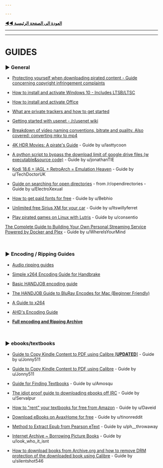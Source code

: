 ```yaml
---

---
```


[**◄◄ العودة الى الصغحة الرئيسية**](https://github.com/dexter21767/socratechs/blob/gh-pages/readme.md)



---

---



# GUIDES



### ► General



* [Protecting yourself when downloading pirated content - Guide concerning copyright infringement complaints](https://github.com/dexter21767/socratechs/blob/gh-pages/faq/isp_complaints.md)



* [How to install and activate Windows 10  - Includes LTSB/LTSC](https://github.com/dexter21767/socratechs/blob/gh-pages/guides/win10upgrade_activation.md)



* [How to install and activate Office](https://github.com/dexter21767/socratechs/blob/gh-pages/guides/office_activation.md)



* [What are private trackers and how to get started](https://github.com/dexter21767/socratechs/blob/gh-pages/guides/private_trackers.md)



* [Getting started with usenet - /r/usenet wiki](https://www.reddit.com/r/usenet/wiki/index)



* [Breakdown of video naming conventions, bitrate and quality. Also covered: converting mkv to mp4](https://github.com/dexter21767/socratechs/blob/gh-pages/guides/video_quality_and_types_of_releases.md)



* [4K HDR Movies: A pirate's Guide](https://www.reddit.com/r/Piracy/comments/hvcozj/4k_hdr_movies_a_pirates_guide/) - Guide by u/lasttycoon



* [A python script to bypass the download limit of google drive files (w executable&source code)](https://www.reddit.com/r/Piracy/comments/eikrl3/a_python_script_to_bypass_the_download_limit_of/) - Guide by u/jonathanTIE



* [Kodi 18.6 + IAGL + RetroArch = Emulation Heaven](https://www.reddit.com/r/Piracy/comments/g4gb8t/kodi_186_iagl_retroarch_emulation_heaven/) - Guide by u/TechDoctorUK 



* [Guide on searching for open directories](https://www.reddit.com/r/opendirectories/comments/933pzm/all_resources_i_know_related_to_open_directories/) - from /r/opendirectories  - Guide by u/ElectroXexual



* [How to get paid fonts for free](https://www.reddit.com/r/Piracy/comments/8tqfg6/how_to_download_paid_fonts_for_free/) - Guide by u/Bebhio



* [Unlimited free Sirius XM for your car](https://www.reddit.com/r/Piracy/comments/c9bsz7/unlimited_free_sirius_xm_for_your_car/) - Guide by u/Itswillyferret



* [Play pirated games on Linux with Lutris](https://old.reddit.com/r/Piracy/comments/dir3do/pirate_games_working_under_linux_here_is_how_to/) - Guide by u/consentio



[The Complete Guide to Building Your Own Personal Streaming Service Powered by Docker and Plex](https://www.reddit.com/r/Piracy/comments/ma1hlm/the_complete_guide_to_building_your_own_personal/) - Guide by u/WhereIsYourMind



&nbsp;













### ► Encoding / Ripping Guides



* [Audio ripping guides](https://captainrookie.com/)



* [Simple x264 Encoding Guide for Handbrake](https://sometimes-archives-things.github.io/archived-things/ptp_guides/Simple-x264-Encoding-Guide-for-Handbrake-\(Mar-13\).html)



* [Basic HANDJOB encoding guide](https://sometimes-archives-things.github.io/archived-things/ptp_guides/The-HANDJOB-Guide.html)



* [The HANDJOB Guide to BluRay Encodes for Mac \(Beginner Friendly\)](https://sometimes-archives-things.github.io/archived-things/ptp_guides/The-HANDJOB-Guide-to-BluRay-Encodes-for-Mac-\(Beginner-Friendly\).html)



* [A Guide to x264](https://www.dropbox.com/s/hrxjr5xv4q27ipe/x264-guide.pdf)



* [AHD's Encoding Guide](https://encoding-guide.neocities.org/)



* [**Full encoding and Ripping Archive**](https://sometimes-archives-things.github.io/archived-things/)



&nbsp;















### ► ebooks/textbooks



* [Guide to Copy Kindle Content to PDF using Calibre \[**UPDATED**\]](https://reddit.com/r/Piracy/comments/9bz51f/guide_to_copy_kindle_content_to_pdf_using_calibre/) - Guide by u/Jonny511



* [Guide to Copy Kindle Content to PDF using Calibre](https://www.reddit.com/r/Piracy/comments/5n7xs5/guide_to_copy_kindle_content_to_pdf_using_calibre/) - Guide by u/Jonny511



* [Guide for Finding Textbooks](https://www.reddit.com/r/Piracy/comments/3i9y7n/guide_for_finding_textbooks/) - Guide by u/Amosqu



* [The idiot proof guide to downloading ebooks off IRC](https://www.reddit.com/r/Piracy/comments/2oftbu/guide_the_idiot_proof_guide_to_downloading_ebooks/) - Guide by u/Servalpur



* [How to "rent" your textbooks for free from Amazon](https://www.reddit.com/r/Piracy/comments/3ma9qe/guide_how_to_rent_your_textbooks_for_free_from/) - Guide by u/Daveid



* [Download eBooks on AvaxHome for free](https://www.reddit.com/r/Piracy/comments/d0rfpe/download_ebooks_on_avaxhome_for_free/) - Guide by u/tinonreddit



* [Method to Extract Epub from Pearson eText](https://www.reddit.com/r/Piracy/comments/d3g7rw/method_to_extract_epub_from_pearson_etext/) - Guide by u/ph__throwaway



* [Internet Archive ~ Borrowing Picture Books](https://old.reddit.com/r/Piracy/comments/fm1xpw/internet_archive_borrowing_picture_books/) - Guide by u/look_who_it_isnt



* [How to download books from Archive.org and how to remove DRM protection of the downloaded book using Calibre](https://old.reddit.com/r/Piracy/comments/l9exis/how_to_download_books_from_archive_org_and_how_to/) - Guide by u/silentshot546





&nbsp;





